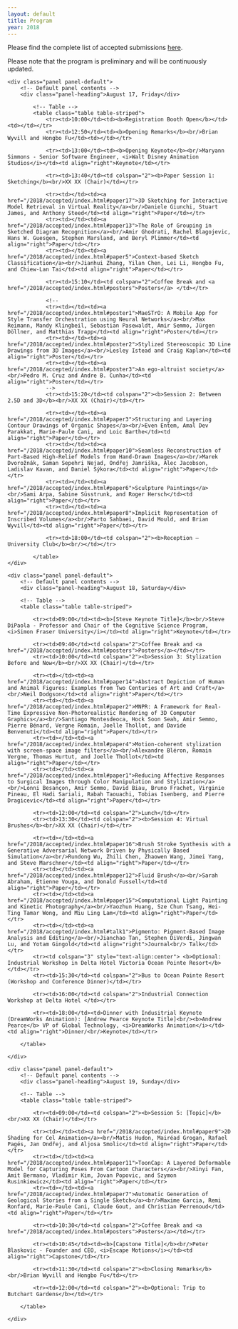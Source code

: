 ```yaml
---
layout: default
title: Program
year: 2018
---
```


Please find the complete list of accepted submissions [here](/2018/accepted/index.html).

<p>
    <div class="alert alert-warning">Please note that the program is preliminary and will be continuously updated.</div>
</p>

<div class="col-12 col-sm-12 col-lg-12">

	<div class="panel panel-default">
		<!-- Default panel contents -->
		<div class="panel-heading">August 17, Friday</div>

			<!-- Table -->
			<table class="table table-striped">
				<tr><td>10:00</td><td><b>Registration Booth Open</b></td><td></td></tr>
				<tr><td>12:50</td><td><b>Opening Remarks</b><br/>Brian Wyvill and Hongbo Fu</td><td></td></tr>

				<tr><td>13:00</td><td><b>Opening Keynote</b><br/>Maryann Simmons - Senior Software Engineer, <i>Walt Disney Animation Studios</i></td><td align="right">Keynote</td></tr>

				<tr><td>13:40</td><td colspan="2"><b>Paper Session 1: Sketching</b><br/>XX XX (Chair)</td></tr>

				<tr><td></td><td><a href="/2018/accepted/index.html#paper17">3D Sketching for Interactive Model Retrieval in Virtual Reality</a><br/>Daniele Giunchi, Stuart James, and Anthony Steed</td><td align="right">Paper</td></tr>
				<tr><td></td><td><a href="/2018/accepted/index.html#paper13">The Role of Grouping in Sketched Diagram Recognition</a><br/>Amir Ghodrati, Rachel Blagojevic, Hans W. Guesgen, Stephen Marsland, and Beryl Plimmer</td><td align="right">Paper</td></tr>
				<tr><td></td><td><a href="/2018/accepted/index.html#paper5">Context-based Sketch Classification</a><br/>Jianhui Zhang, Yilan Chen, Lei Li, Hongbo Fu, and Chiew-Lan Tai</td><td align="right">Paper</td></tr>

				<tr><td>15:10</td><td colspan="2">Coffee Break and <a href="/2018/accepted/index.html#posters">Posters</a> </td></tr>

				<!--
				<tr><td></td><td><a href="/2018/accepted/index.html#poster1">MaeSTrO: A Mobile App for Style Transfer Orchestration using Neural Networks</a><br/>Max Reimann, Mandy Klingbeil, Sebastian Pasewaldt, Amir Semmo, Jürgen Döllner, and Matthias Trapp</td><td align="right">Poster</td></tr>
				<tr><td></td><td><a href="/2018/accepted/index.html#poster2">Stylized Stereoscopic 3D Line Drawings from 3D Images</a><br/>Lesley Istead and Craig Kaplan</td><td align="right">Poster</td></tr>
				<tr><td></td><td><a href="/2018/accepted/index.html#poster3">An ego-altruist society</a><br/>Pedro M. Cruz and Andre B. Cunha</td><td align="right">Poster</td></tr>
				-->
				<tr><td>15:20</td><td colspan="2"><b>Session 2: Between 2.5D and 3D</b><br/>XX XX (Chair)</td></tr>

				<tr><td></td><td><a href="/2018/accepted/index.html#paper3">Structuring and Layering Contour Drawings of Organic Shapes</a><br/>Even Entem, Amal Dev Parakkat, Marie-Paule Cani, and Loic Barthe</td><td align="right">Paper</td></tr>
				<tr><td></td><td><a href="/2018/accepted/index.html#paper10">Seamless Reconstruction of Part-Based High-Relief Models from Hand-Drawn Images</a><br/>Marek Dvorožnák, Saman Sepehri Nejad, Ondřej Jamriška, Alec Jacobson, Ladislav Kavan, and Daniel Sýkora</td><td align="right">Paper</td></tr>
				<tr><td></td><td><a href="/2018/accepted/index.html#paper6">Sculpture Paintings</a><br/>Sami Arpa, Sabine Süsstrunk, and Roger Hersch</td><td align="right">Paper</td></tr>
				<tr><td></td><td><a href="/2018/accepted/index.html#paper8">Implicit Representation of Inscribed Volumes</a><br/>Parto Sahbaei, David Mould, and Brian Wyvill</td><td align="right">Paper</td></tr>

				<tr><td>18:00</td><td colspan="2"><b>Reception – University Club</b><br/></td></tr>

			</table>
	</div>

	<div class="panel panel-default">
		<!-- Default panel contents -->
		<div class="panel-heading">August 18, Saturday</div>

		<!-- Table -->
		<table class="table table-striped">

			<tr><td>09:00</td><td><b>[Steve Keynote Title]</b><br/>Steve DiPaola - Professor and Chair of the Cognitive Science Program, <i>Simon Fraser University</i></td><td align="right">Keynote</td></tr>

			<tr><td>09:40</td><td colspan="2">Coffee Break and <a href="/2018/accepted/index.html#posters">Posters</a></td></tr>
			<tr><td>10:00</td><td colspan="2"><b>Session 3: Stylization Before and Now</b><br/>XX XX (Chair)</td></tr>

			<tr><td></td><td><a href="/2018/accepted/index.html#paper14">Abstract Depiction of Human and Animal Figures: Examples from Two Centuries of Art and Craft</a><br/>Neil Dodgson</td><td align="right">Paper</td></tr>
			<tr><td></td><td><a href="/2018/accepted/index.html#paper2">MNPR: A Framework for Real-Time Expressive Non-Photorealistic Rendering of 3D Computer Graphics</a><br/>Santiago Montesdeoca, Hock Soon Seah, Amir Semmo, Pierre Bénard, Vergne Romain, Joelle Thollot, and Davide Benvenuti</td><td align="right">Paper</td></tr>
			<tr><td></td><td><a href="/2018/accepted/index.html#paper4">Motion-coherent stylization with screen-space image filters</a><br/>Alexandre Bléron, Romain Vergne, Thomas Hurtut, and Joelle Thollot</td><td align="right">Paper</td></tr>
			<tr><td></td><td><a href="/2018/accepted/index.html#paper1">Reducing Affective Responses to Surgical Images through Color Manipulation and Stylization</a><br/>Lonni Besançon, Amir Semmo, David Biau, Bruno Frachet, Virginie Pineau, El Hadi Sariali, Rabah Taouachi, Tobias Isenberg, and Pierre Dragicevic</td><td align="right">Paper</td></tr>

			<tr><td>12:00</td><td colspan="2">Lunch</td></tr>
			<tr><td>13:30</td><td colspan="2"><b>Session 4: Virtual Brushes</b><br/>XX XX (Chair)</td></tr>

			<tr><td></td><td><a href="/2018/accepted/index.html#paper16">Brush Stroke Synthesis with a Generative Adversarial Network Driven by Physically Based Simulation</a><br/>Rundong Wu, Zhili Chen, Zhaowen Wang, Jimei Yang, and Steve Marschner</td><td align="right">Paper</td></tr>
			<tr><td></td><td><a href="/2018/accepted/index.html#paper12">Fluid Brush</a><br/>Sarah Abraham, Etienne Vouga, and Donald Fussell</td><td align="right">Paper</td></tr>
			<tr><td></td><td><a href="/2018/accepted/index.html#paper15">Computational Light Painting and Kinetic Photography</a><br/>Yaozhun Huang, Sze Chun Tsang, Hei-Ting Tamar Wong, and Miu Ling Lam</td><td align="right">Paper</td></tr>
			<tr><td></td><td><a href="/2018/accepted/index.html#talk1">Pigmento: Pigment-Based Image Analysis and Editing</a><br/>Jianchao Tan, Stephen DiVerdi, Jingwan Lu, and Yotam Gingold</td><td align="right">Journal<br/> Talk</td></tr>
            <tr><td colspan="3" style="text-align:center"> <b>Optional: Industrial Workshop in Delta Hotel Victoria Ocean Pointe Resort</b></td></tr>
			<tr><td>15:30</td><td colspan="2">Bus to Ocean Pointe Resort (Workshop and Conference Dinner)</td></tr>

			<tr><td>16:00</td><td colspan="2">Industrial Connection Workshop at Delta Hotel </td></tr>

			<tr><td>18:00</td><td>Dinner with Indusitrial Keynote (DreamWorks Animation): [Andrew Pearce Keynote Title]<br/><b>Andrew Pearce</b> VP of Global Technology, <i>DreamWorks Animation</i></td><td align="right">Dinner/<br/>Keynote</td></tr>

		</table>

	</div>

	<div class="panel panel-default">
		<!-- Default panel contents -->
		<div class="panel-heading">August 19, Sunday</div>

		<!-- Table -->
		<table class="table table-striped">

			<tr><td>09:00</td><td colspan="2"><b>Session 5: [Topic]</b><br/>XX XX (Chair)</td></tr>

			<tr><td></td><td><a href="/2018/accepted/index.html#paper9">2D Shading for Cel Animation</a><br/>Matis Hudon, Mairéad Grogan, Rafael Pagés, Jan Ondřej, and Aljosa Smolic</td><td align="right">Paper</td></tr>
			<tr><td></td><td><a href="/2018/accepted/index.html#paper11">ToonCap: A Layered Deformable Model for Capturing Poses From Cartoon Characters</a><br/>Xinyi Fan, Amit Bermano, Vladimir Kim, Jovan Popovic, and Szymon Rusinkiewicz</td><td align="right">Paper</td></tr>
			<tr><td></td><td><a href="/2018/accepted/index.html#paper7">Automatic Generation of Geological Stories from a Single Sketch</a><br/>Maxime Garcia, Remi Ronfard, Marie-Paule Cani, Claude Gout, and Christian Perrenoud</td><td align="right">Paper</td></tr>

			<tr><td>10:30</td><td colspan="2">Coffee Break and <a href="/2018/accepted/index.html#posters">Posters</a></td></tr>

			<tr><td>10:45</td><td><b>[Capstone Title]</b><br/>Peter Blaskovic - Founder and CEO, <i>Escape Motions</i></td><td align="right">Capstone</td></tr>

			<tr><td>11:30</td><td colspan="2"><b>Closing Remarks</b><br/>Brian Wyvill and Hongbo Fu</td></tr>

			<tr><td>12:00</td><td colspan="2"><b>Optional: Trip to Butchart Gardens</b></td></tr>

		</table>

	</div>

</div><!--/span-->
